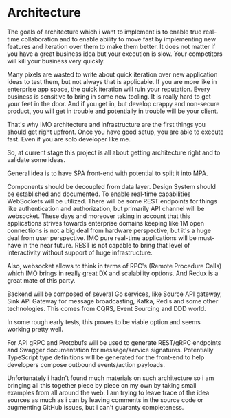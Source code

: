 # Architecture

The goals of architecture which i want to implement is to enable true real-time collaboration and to enable ability to move fast by implementing new features and iteration over them to make them better. It does not matter if you have a great business idea but your execution is slow. Your competitors will kill your business very quickly.

Many pixels are wasted to write about quick iteration over new application ideas to test them, but not always that is applicable.
If you are more like in enterprise app space, the quick iteration will ruin your reputation. Every business is sensitive to bring in some new tooling. It is really hard to get your feet in the door. And if you get in, but develop crappy and non-secure product, you will get in trouble and potentially in trouble will be your client.

That's why IMO architecture and infrastructure are the first things you should get right upfront.
Once you have good setup, you are able to execute fast. Even if you are solo developer like me.

So, at current stage this project is all about getting architecture right and to validate some ideas.

General idea is to have SPA front-end with potential to split it into MPA.

Components should be decoupled from data layer. Design System should be established and documented. To enable real-time capabilities WebSockets will be utilized. There will be some REST endpoints for things like authentication and authorization, but primarily API channel will be websocket. These days and moreover taking in account that this applications strives towards enterprise domains keeping like 1M open connections is not a big deal from hardware perspective, but it's a huge deal from user perspective. IMO pure real-time applications will be must-have in the near future. REST is not capable to bring that level of interactivity without support of huge infrastructure.

Also, websocket allows to think in terms of RPC's (Remote Procedure Calls) which IMO brings in really great DX and scalability options. And Redux is a great mate of this party.

Backend will be composed of several Go services, like Source API gateway, Sink API Gateway for message broadcasting, Kafka, Redis and some other technologies. This comes from CQRS, Event Sourcing and DDD world.

In some rough early tests, this proves to be viable option and seems working pretty well.

For API gRPC and Protobufs will be used to generate REST/gRPC endpoints and Swagger documentation for message/service signatures. Potentially TypeScript type definitions will be generated for the front-end to help developers compose outbound events/action payloads.

Unfortunately i hadn't found much materials on such architecture so i am bringing all this together piece by piece on my own by taking small examples from all around the web. I am trying to leave trace of the idea sources as much as i can by leaving comments in the source code or augmenting GitHub issues, but i can't guaranty completeness.
